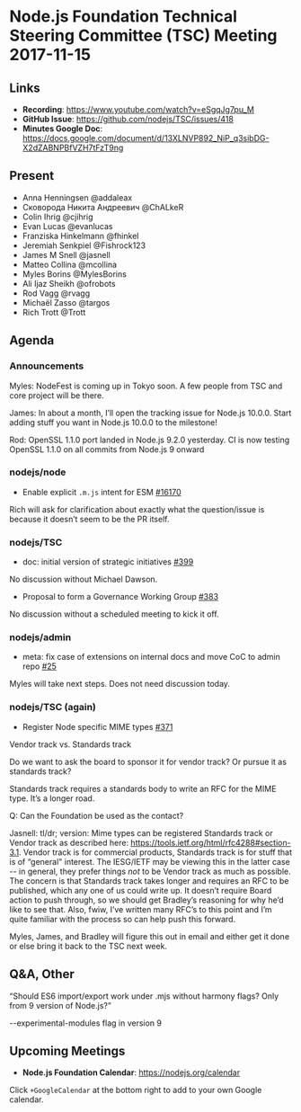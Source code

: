 # Node.js Foundation Technical Steering Committee (TSC) Meeting 2017-11-15

## Links

* **Recording**: https://www.youtube.com/watch?v=eSgqJg7pu_M
* **GitHub Issue**: https://github.com/nodejs/TSC/issues/418
* **Minutes Google Doc**: https://docs.google.com/document/d/13XLNVP892_NiP_q3sibDG-X2dZABNPBfVZH7tFzT9ng

## Present

* Anna Henningsen @addaleax
* Сковорода Никита Андреевич @ChALkeR
* Colin Ihrig @cjihrig
* Evan Lucas @evanlucas
* Franziska Hinkelmann @fhinkel
* Jeremiah Senkpiel @Fishrock123
* James M Snell @jasnell
* Matteo Collina @mcollina
* Myles Borins @MylesBorins
* Ali Ijaz Sheikh @ofrobots
* Rod Vagg @rvagg
* Michaël Zasso @targos
* Rich Trott @Trott

## Agenda

### Announcements

Myles: NodeFest is coming up in Tokyo soon. A few people from TSC and core project will be there.

James: In about a month, I’ll open the tracking issue for Node.js 10.0.0. Start adding stuff you want in Node.js 10.0.0 to the milestone!

Rod: OpenSSL 1.1.0 port landed in Node.js 9.2.0 yesterday. CI is now testing OpenSSL 1.1.0 on all commits from Node.js 9 onward

### nodejs/node

* Enable explicit `.m.js` intent for ESM [#16170](https://github.com/nodejs/node/pull/16170)

Rich will ask for clarification about exactly what the question/issue is because it doesn’t seem to be the PR itself.

### nodejs/TSC

* doc: initial version of strategic initiatives [#399](https://github.com/nodejs/TSC/pull/399)

No discussion without Michael Dawson.

* Proposal to form a Governance Working Group [#383](https://github.com/nodejs/TSC/issues/383)

No discussion without a scheduled meeting to kick it off.

### nodejs/admin

* meta: fix case of extensions on internal docs and move CoC to admin repo [#25](https://github.com/nodejs/admin/pull/25)

Myles will take next steps. Does not need discussion today.

### nodejs/TSC (again)

* Register Node specific MIME types [#371](https://github.com/nodejs/TSC/issues/371)

Vendor track vs. Standards track

Do we want to ask the board to sponsor it for vendor track? Or pursue it as standards track?

Standards track requires a standards body to write an RFC for the MIME type. It’s a longer road.

Q: Can the Foundation be used as the contact?

Jasnell: tl/dr; version: Mime types can be registered Standards track or Vendor track as described here: https://tools.ietf.org/html/rfc4288#section-3.1. Vendor track is for commercial products, Standards track is for stuff that is of “general" interest. The IESG/IETF may be viewing this in the latter case -- in general, they prefer things *not* to be Vendor track as much as possible. The concern is that Standards track takes longer and requires an RFC to be published, which any one of us could write up. It doesn’t require Board action to push through, so we should get Bradley’s reasoning for why he’d like to see that. Also, fwiw, I’ve written many RFC’s to this point and I’m quite familiar with the process so can help push this forward.

Myles, James, and Bradley will figure this out in email and either get it done or else bring it back to the TSC next week.

## Q&A, Other

“Should ES6 import/export work under .mjs without harmony flags? Only from 9 version of Node.js?”

--experimental-modules flag in version 9

## Upcoming Meetings

* **Node.js Foundation Calendar**: https://nodejs.org/calendar

Click `+GoogleCalendar` at the bottom right to add to your own Google calendar.

